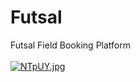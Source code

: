 # Futsal
Futsal Field Booking Platform
<br><br>
<a href="https://imge.to/i/NTpUY"><img src="https://c.imge.to/2019/07/22/NTpUY.jpg" alt="NTpUY.jpg" border="0" /></a>
